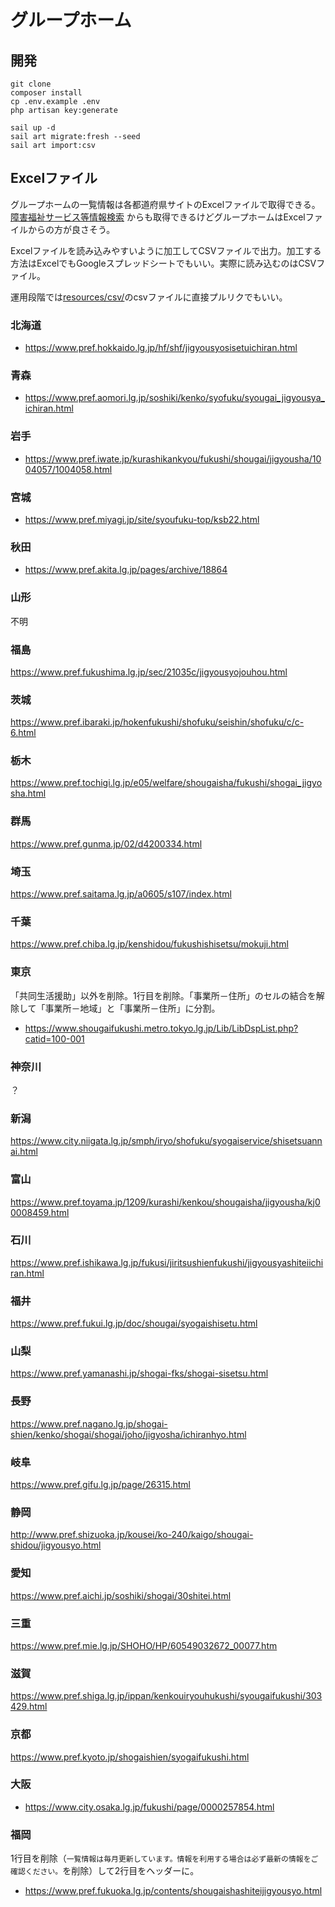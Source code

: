 # グループホーム

## 開発
```
git clone
composer install
cp .env.example .env
php artisan key:generate

sail up -d
sail art migrate:fresh --seed
sail art import:csv
```


## Excelファイル
グループホームの一覧情報は各都道府県サイトのExcelファイルで取得できる。[障害福祉サービス等情報検索](https://www.wam.go.jp/sfkohyoout/) からも取得できるけどグループホームはExcelファイルからの方が良さそう。

Excelファイルを読み込みやすいように加工してCSVファイルで出力。加工する方法はExcelでもGoogleスプレッドシートでもいい。実際に読み込むのはCSVファイル。

運用段階では[resources/csv/](./resources/csv/)のcsvファイルに直接プルリクでもいい。

### 北海道
- https://www.pref.hokkaido.lg.jp/hf/shf/jigyousyosisetuichiran.html

### 青森
- https://www.pref.aomori.lg.jp/soshiki/kenko/syofuku/syougai_jigyousya_ichiran.html

### 岩手
- https://www.pref.iwate.jp/kurashikankyou/fukushi/shougai/jigyousha/1004057/1004058.html

### 宮城
- https://www.pref.miyagi.jp/site/syoufuku-top/ksb22.html

### 秋田
- https://www.pref.akita.lg.jp/pages/archive/18864

### 山形
不明

### 福島
https://www.pref.fukushima.lg.jp/sec/21035c/jigyousyojouhou.html

### 茨城
https://www.pref.ibaraki.jp/hokenfukushi/shofuku/seishin/shofuku/c/c-6.html

### 栃木
https://www.pref.tochigi.lg.jp/e05/welfare/shougaisha/fukushi/shogai_jigyosha.html

### 群馬
https://www.pref.gunma.jp/02/d4200334.html

### 埼玉
https://www.pref.saitama.lg.jp/a0605/s107/index.html

### 千葉
https://www.pref.chiba.lg.jp/kenshidou/fukushishisetsu/mokuji.html

### 東京
「共同生活援助」以外を削除。1行目を削除。「事業所－住所」のセルの結合を解除して「事業所－地域」と「事業所－住所」に分割。
- https://www.shougaifukushi.metro.tokyo.lg.jp/Lib/LibDspList.php?catid=100-001

### 神奈川
？

### 新潟
https://www.city.niigata.lg.jp/smph/iryo/shofuku/syogaiservice/shisetsuannai.html

### 富山
https://www.pref.toyama.jp/1209/kurashi/kenkou/shougaisha/jigyousha/kj00008459.html

### 石川
https://www.pref.ishikawa.lg.jp/fukusi/jiritsushienfukushi/jigyousyashiteiichiran.html

### 福井
https://www.pref.fukui.lg.jp/doc/shougai/syogaishisetu.html

### 山梨
https://www.pref.yamanashi.jp/shogai-fks/shogai-sisetsu.html

### 長野
https://www.pref.nagano.lg.jp/shogai-shien/kenko/shogai/shogai/joho/jigyosha/ichiranhyo.html

### 岐阜
https://www.pref.gifu.lg.jp/page/26315.html

### 静岡
http://www.pref.shizuoka.jp/kousei/ko-240/kaigo/shougai-shidou/jigyousyo.html

### 愛知
https://www.pref.aichi.jp/soshiki/shogai/30shitei.html

### 三重
https://www.pref.mie.lg.jp/SHOHO/HP/60549032672_00077.htm

### 滋賀
https://www.pref.shiga.lg.jp/ippan/kenkouiryouhukushi/syougaifukushi/303429.html

### 京都
https://www.pref.kyoto.jp/shogaishien/syogaifukushi.html

### 大阪
- https://www.city.osaka.lg.jp/fukushi/page/0000257854.html



### 福岡
1行目を削除（`一覧情報は毎月更新しています。情報を利用する場合は必ず最新の情報をご確認ください。`を削除）して2行目をヘッダーに。
- https://www.pref.fukuoka.lg.jp/contents/shougaishashiteijigyousyo.html
